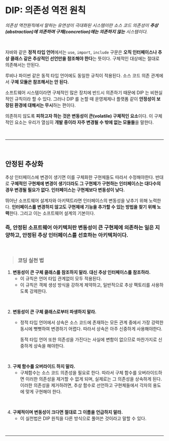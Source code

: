 # **DIP: 의존성 역전 원칙**
*의존성 역전원칙에서 말하는 유연성이 극대화된 시스템이란 소스 코드 의존성이 **추상(abstraction)에 의존하며 구체(concretion)에는 의존하지 않는** 시스템이다.*

<br>

자바와 같은 **정적 타입 언어**에서는 `use`, `import`, `include` 구문은 **오직 인터페이스나 추상 클래스 같은 추상적인 선언만을 참조해야 한다**는 뜻이다. 구체적인 대상에는 절대로 의존해서는 안된다.

루비나 파이썬 같은 동적 타입 언어에도 동일한 규칙이 적용된다. 소스 코드 의존 관계에서 **구체 모듈은 참조해서는 안 된다.**

소프트웨어 시스템이라면 구체적인 많은 장치에 반드시 의존하기 때문에 DIP 는 비현실적인 규칙이라 할 수 있다. 
그러나 DIP 를 논할 때 운영체제나 플랫폼 같이 **안정성이 보장된 환경에 대해서는 무시**하는 편이다. 

 의존하지 않도록 **피하고자 하는 것은 변동성이 큰(volatile) 구체적인 요소**이다. 이 구체적인 요소는 우리가 열심히 **개발 중이라 자주 변경될 수 밖에 없는 모듈들**을 말한다.

 <br><hr><br>

 ## **안정된 추상화**
 추상 인터페이스에 변경이 생기면 이를 구체화한 구현체들도 따라서 수정해야한다.
 반대로 **구체적인 구현체에 변경이 생기더라도 그 구현체가 구현하는 인터페이스는 대다수의 경우 변경될 필요가 없다. 인터페이스는 구현체보다 변동성이 낮다.**

 뛰어난 소프트웨어 설계자와 아키텍트라면 인터페이스의 변동성을 낮추기 위해 노력한다. **인터페이스를 변경하지 않고도 구현체에 기능을 추가할 수 있는 방법을 찾기 위해 노력**한다. 그리고 이는 소프트웨어 설계의 기본이다.

 ### **즉, 안정된 소프트웨어 아키텍처란 변동성이 큰 구현체에 의존하는 일은 지양하고, 안정된 추상 인터페이스를 선호하는 아키텍처이다.**

<br>

 > ### **코딩 실천 법**
 1. **변동성이 큰 구체 클래스를 참조하지 말라. 대신 추상 인터페이스를 참조하라.** 
    - 이 규칙은 언어 타입 관계없이 모두 적용된다. 
    - 이 규칙은 객체 생성 방식을 강하게 제약하고, 일반적으로 추상 팩토리를 사용하도록 강제한다.
<br>

2. **변동성이 큰 구체 클래스로부터 파생하지 말라.**
    - 정적 타입 언어에서 상속은 소스 코드에 존재하는 모든 관계 중에서 가장 강력한 동시에 뻣뻣하여 변경하기 어렵다. 따라서 상속은 아주 신중하게 사용해야한다.

        동적 타입 언어 또한 의존성을 가진다는 사실에 변함이 없으므로 마찬가지로 신중하게 상속을 해야한다.
<br>

3. **구체 함수를 오버라이드 하지 말라.**
    - 구체함수는 소스 코드 의존성을 필요로 한다. 따라서 구체 함수를 오버라이드하면 이러한 의존성을 제거할 수 없게 되며, 실제로는 그 의존성을 상속하게 된다. 이러한 의존성을 제거하려면, 추상 함수로 선언하고 구현체들에서 각자의 용도에 맞게 구현해야 한다.

<br>

4. **구체적이며 변동성이 크다면 절대로 그 이름을 언급하지 말라.**
    - 이 실천법은 DIP 원칙을 다른 방식으로 풀어쓴 것이라고 말할 수 있다.

<br><hr><br>
